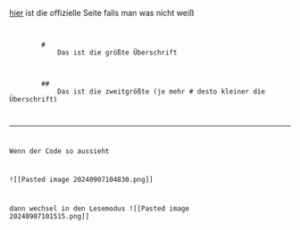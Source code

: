[hier](https://help.obsidian.md/Editing+and+formatting/Basic+formatting+syntax) ist die offizielle Seite falls man was nicht weiß

<code class="is-loaded language-md">
	<span class="token title important">
		<span class="token punctuation">#</span>
			Das ist die größte Überschrift <br />
	</span>
	<span class="token title important">
		<span class="token punctuation">##</span>
			Das ist die zweitgrößte (je mehr # desto kleiner die Überschrift)
	</span>

---
Wenn der Code so aussieht 

![[Pasted image 20240907104830.png]]

dann wechsel in den Lesemodus
![[Pasted image 20240907101515.png]]



